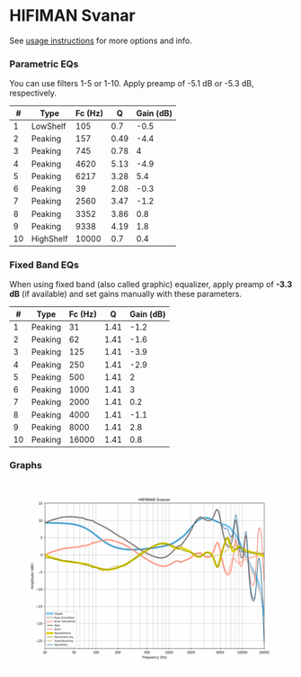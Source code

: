# HIFIMAN Svanar
See [usage instructions](https://github.com/jaakkopasanen/AutoEq#usage) for more options and info.

### Parametric EQs
You can use filters 1-5 or 1-10. Apply preamp of -5.1 dB or -5.3 dB, respectively.

|   # | Type      |   Fc (Hz) |    Q |   Gain (dB) |
|-----|-----------|-----------|------|-------------|
|   1 | LowShelf  |       105 | 0.7  |        -0.5 |
|   2 | Peaking   |       157 | 0.49 |        -4.4 |
|   3 | Peaking   |       745 | 0.78 |         4   |
|   4 | Peaking   |      4620 | 5.13 |        -4.9 |
|   5 | Peaking   |      6217 | 3.28 |         5.4 |
|   6 | Peaking   |        39 | 2.08 |        -0.3 |
|   7 | Peaking   |      2560 | 3.47 |        -1.2 |
|   8 | Peaking   |      3352 | 3.86 |         0.8 |
|   9 | Peaking   |      9338 | 4.19 |         1.8 |
|  10 | HighShelf |     10000 | 0.7  |         0.4 |

### Fixed Band EQs
When using fixed band (also called graphic) equalizer, apply preamp of **-3.3 dB** (if available) and set gains manually with these parameters.

|   # | Type    |   Fc (Hz) |    Q |   Gain (dB) |
|-----|---------|-----------|------|-------------|
|   1 | Peaking |        31 | 1.41 |        -1.2 |
|   2 | Peaking |        62 | 1.41 |        -1.6 |
|   3 | Peaking |       125 | 1.41 |        -3.9 |
|   4 | Peaking |       250 | 1.41 |        -2.9 |
|   5 | Peaking |       500 | 1.41 |         2   |
|   6 | Peaking |      1000 | 1.41 |         3   |
|   7 | Peaking |      2000 | 1.41 |         0.2 |
|   8 | Peaking |      4000 | 1.41 |        -1.1 |
|   9 | Peaking |      8000 | 1.41 |         2.8 |
|  10 | Peaking |     16000 | 1.41 |         0.8 |

### Graphs
![](./HIFIMAN%20Svanar.png)
